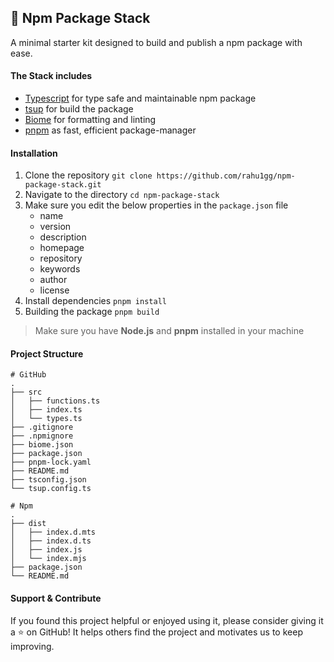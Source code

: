 ## 🚀 Npm Package Stack
A minimal starter kit designed to build and publish a npm package with ease.

#### The Stack includes
- [Typescript](https://www.typescriptlang.org/) for type safe and maintainable npm package
- [tsup](https://tsup.egoist.dev/) for build the package
- [Biome](https://biomejs.dev/) for formatting and linting
- [pnpm](https://pnpm.io/) as fast, efficient package-manager

#### Installation
1. Clone the repository ```git clone https://github.com/rahu1gg/npm-package-stack.git```
2. Navigate to the directory ```cd npm-package-stack```
3. Make sure you edit the below properties in the `package.json` file
   - name
   - version
   - description
   - homepage
   - repository
   - keywords
   - author
   - license
5. Install dependencies ```pnpm install```
6. Building the package ```pnpm build```

> Make sure you have __Node.js__ and __pnpm__ installed in your machine

#### Project Structure
```
# GitHub
.
├── src
│   ├── functions.ts
│   ├── index.ts
│   └── types.ts
├── .gitignore
├── .npmignore
├── biome.json
├── package.json
├── pnpm-lock.yaml
├── README.md
├── tsconfig.json
└── tsup.config.ts
```
```
# Npm
.
├── dist
│   ├── index.d.mts
│   ├── index.d.ts
│   ├── index.js
│   └── index.mjs
├── package.json
└── README.md
```

#### Support & Contribute
If you found this project helpful or enjoyed using it, please consider giving it a ⭐️ on GitHub! It helps others find the project and motivates us to keep improving.
